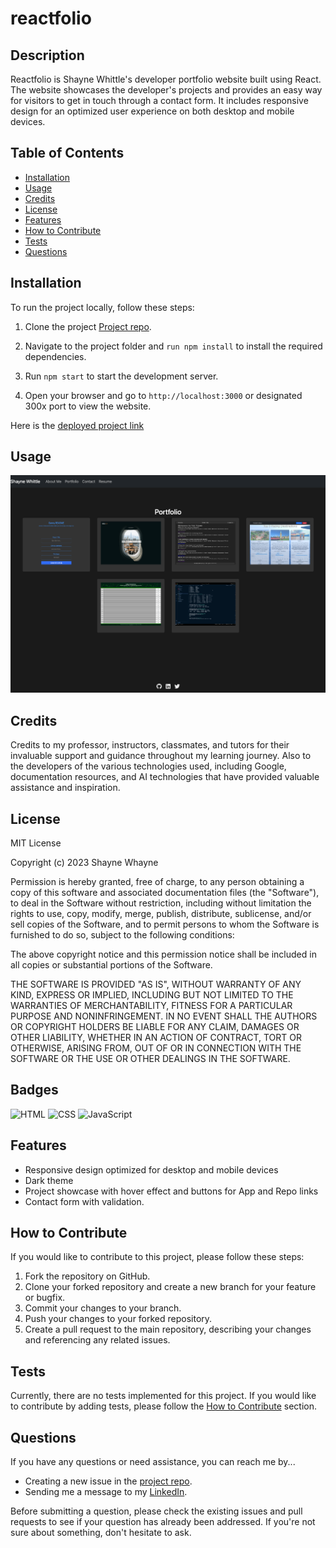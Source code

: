 # reactfolio

## Description

Reactfolio is Shayne Whittle's developer portfolio website built using React. The website showcases the developer's projects and provides an easy way for visitors to get in touch through a contact form. It includes responsive design for an optimized user experience on both desktop and mobile devices.

## Table of Contents

- [Installation](#installation)
- [Usage](#usage)
- [Credits](#credits)
- [License](#license)
- [Features](#features)
- [How to Contribute](#how-to-contribute)
- [Tests](#tests)
- [Questions](#questions)

## Installation

To run the project locally, follow these steps:

1. Clone the project [Project repo](https://github.com/shaynefw/reactfolio).

2. Navigate to the project folder and `run npm install` to install the required dependencies.

3. Run `npm start` to start the development server.

4. Open your browser and go to `http://localhost:3000` or designated 300x port to view the website.

Here is the [deployed project link](https://shaynefw.github.io/reactfolio/)

## Usage

![screenShot](./public/ss.png)

## Credits

Credits to my professor, instructors, classmates, and tutors for their invaluable support and guidance throughout my learning journey. Also to the developers of the various technologies used, including Google, documentation resources, and AI technologies that have provided valuable assistance and inspiration.

## License

MIT License

Copyright (c) 2023 Shayne Whayne

Permission is hereby granted, free of charge, to any person obtaining a copy
of this software and associated documentation files (the "Software"), to deal
in the Software without restriction, including without limitation the rights
to use, copy, modify, merge, publish, distribute, sublicense, and/or sell
copies of the Software, and to permit persons to whom the Software is
furnished to do so, subject to the following conditions:

The above copyright notice and this permission notice shall be included in all
copies or substantial portions of the Software.

THE SOFTWARE IS PROVIDED "AS IS", WITHOUT WARRANTY OF ANY KIND, EXPRESS OR
IMPLIED, INCLUDING BUT NOT LIMITED TO THE WARRANTIES OF MERCHANTABILITY,
FITNESS FOR A PARTICULAR PURPOSE AND NONINFRINGEMENT. IN NO EVENT SHALL THE
AUTHORS OR COPYRIGHT HOLDERS BE LIABLE FOR ANY CLAIM, DAMAGES OR OTHER
LIABILITY, WHETHER IN AN ACTION OF CONTRACT, TORT OR OTHERWISE, ARISING FROM,
OUT OF OR IN CONNECTION WITH THE SOFTWARE OR THE USE OR OTHER DEALINGS IN THE
SOFTWARE.

## Badges

![HTML](https://img.shields.io/badge/HTML-64.7%25-orange)
![CSS](https://img.shields.io/badge/CSS-24.6R%25-blue)
![JavaScript](https://img.shields.io/badge/JavaScript-10.7%25-yellow)

## Features

- Responsive design optimized for desktop and mobile devices
- Dark theme
- Project showcase with hover effect and buttons for App and Repo links
- Contact form with validation.

## How to Contribute

If you would like to contribute to this project, please follow these steps:

1. Fork the repository on GitHub.
2. Clone your forked repository and create a new branch for your feature or bugfix.
3. Commit your changes to your branch.
4. Push your changes to your forked repository.
5. Create a pull request to the main repository, describing your changes and referencing any related issues.

## Tests

Currently, there are no tests implemented for this project. If you would like to contribute by adding tests, please follow the [How to Contribute](#how-to-contribute) section.

## Questions

If you have any questions or need assistance, you can reach me by...

- Creating a new issue in the [project repo](https://github.com/shaynefw/reactfolio).
- Sending me a message to my [LinkedIn](https://www.linkedin.com/in/shayne-whittle/).

Before submitting a question, please check the existing issues and pull requests to see if your question has already been addressed. If you're not sure about something, don't hesitate to ask.
